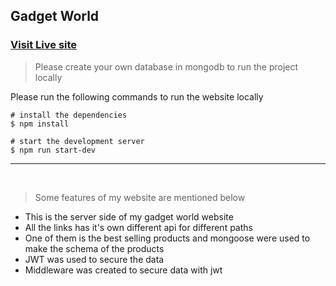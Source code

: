 ## Gadget World

### [Visit Live site](https://gadget-world-c3870.web.app/)

> Please create your own database in mongodb to run the project locally

Please run the following commands to run the website locally

```
# install the dependencies
$ npm install

# start the development server
$ npm run start-dev
```

---

<br/>

> Some features of my website are mentioned below

- This is the server side of my gadget world website
- All the links has it's own different api for different paths
- One of them is the best selling products and mongoose were used to make the schema of the products
- JWT was used to secure the data
- Middleware was created to secure data with jwt
